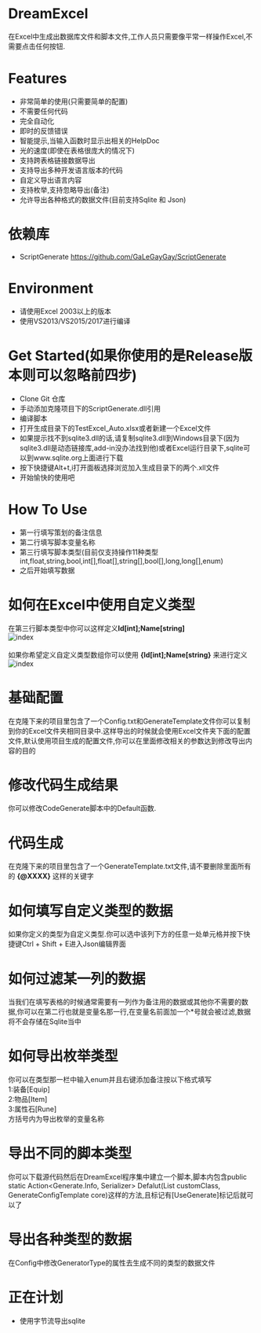 # DreamExcel

在Excel中生成出数据库文件和脚本文件,工作人员只需要像平常一样操作Excel,不需要点击任何按钮.

Features
===
- 非常简单的使用(只需要简单的配置)
- 不需要任何代码
- 完全自动化
- 即时的反馈错误
- 智能提示,当输入函数时显示出相关的HelpDoc
- 光的速度(即使在表格很庞大的情况下)
- 支持跨表格链接数据导出
- 支持导出多种开发语言版本的代码
- 自定义导出语言内容
- 支持枚举,支持忽略导出(备注)
- 允许导出各种格式的数据文件(目前支持Sqlite 和 Json)

依赖库
===
- ScriptGenerate https://github.com/GaLeGayGay/ScriptGenerate

Environment
===
- 请使用Excel 2003以上的版本
- 使用VS2013/VS2015/2017进行编译

Get Started(如果你使用的是Release版本则可以忽略前四步)
===
- Clone Git 仓库
- 手动添加克隆项目下的ScriptGenerate.dll引用
- 编译脚本
- 打开生成目录下的TestExcel_Auto.xlsx或者新建一个Excel文件
- 如果提示找不到sqlite3.dll的话,请复制sqlite3.dll到Windows目录下(因为sqlite3.dll是动态链接库,add-in没办法找到他)或者Excel运行目录下,sqlite可以到www.sqlite.org上面进行下载
- 按下快捷键Alt+t,i打开面板选择浏览加入生成目录下的两个.xll文件
- 开始愉快的使用吧

How To Use
===
- 第一行填写策划的备注信息
- 第二行填写脚本变量名称
- 第三行填写脚本类型(目前仅支持操作11种类型 int,float,string,bool,int[],float[],string[],bool[],long,long[],enum)
- 之后开始填写数据

如何在Excel中使用自定义类型
===
在第三行脚本类型中你可以这样定义**Id[int];Name[string]**
<br />
![index](https://github.com/pk27602017/Excel2Sqlite/raw/master/Image/自定义类型.png)
<br />
<br />
如果你希望定义自定义类型数组你可以使用 **{Id[int];Name[string}** 来进行定义
<br />
![index](https://github.com/pk27602017/Excel2Sqlite/raw/master/Image/自定义类型数组.png)

基础配置
===
在克隆下来的项目里包含了一个Config.txt和GenerateTemplate文件你可以复制到你的Excel文件夹相同目录中.这样导出的时候就会使用Excel文件夹下面的配置文件,默认使用项目生成的配置文件,你可以在里面修改相关的参数达到修改导出内容的目的

修改代码生成结果
===
你可以修改CodeGenerate脚本中的Default函数.

代码生成
===
在克隆下来的项目里包含了一个GenerateTemplate.txt文件,请不要删除里面所有的 **{@XXXX}** 这样的关键字

如何填写自定义类型的数据
===
如果你定义的类型为自定义类型.你可以选中该列下方的任意一处单元格并按下快捷键Ctrl + Shift + E进入Json编辑界面

如何过滤某一列的数据
===
当我们在填写表格的时候通常需要有一列作为备注用的数据或其他你不需要的数据,你可以在第二行也就是变量名那一行,在变量名前面加一个*号就会被过滤,数据将不会存储在Sqlite当中

如何导出枚举类型
===
你可以在类型那一栏中输入enum并且右键添加备注按以下格式填写   
1:装备[Equip]   
2:物品[Item]   
3:属性石[Rune]   
方括号内为导出枚举的变量名称

导出不同的脚本类型
===
你可以下载源代码然后在DreamExcel程序集中建立一个脚本,脚本内包含public static Action<Generate.Info, Serializer> Defalut(List<GenerateConfigTemplate> customClass, GenerateConfigTemplate core)这样的方法,且标记有[UseGenerate]标记后就可以了

导出各种类型的数据
===
在Config中修改GeneratorType的属性去生成不同的类型的数据文件

正在计划
===
- 使用字节流导出sqlite

